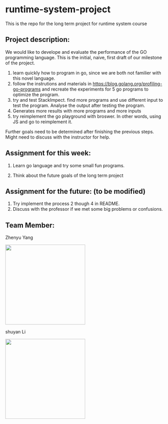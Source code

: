 # runtime-system-project

This is the repo for the long term project for runtime system course


## Project description:

We would like to develope and evaluate the performance of the GO programming language.  This is the initial, naive, first draft of our milestone of the project.

1. learn quickly how to program in go, since we are both not familier with this novel language.
2. follow the instrutions and materials in https://blog.golang.org/profiling-go-programs and recreate the experiments for 5 go programs to optimize the program. 
3. try and test StackImpect. find more programs and use different input to test the program. Analyse the output after testing the program.
4. Generates more results with more programs and more inputs
5. try reimplement the go playground with broswer. In other words, using JS and go to reimplement it.

Further goals need to be determined after finishing the previous steps. Might need to discuss with the instructor for help.



## Assignment for this week:

1. Learn go language and try some small fun programs.

2. Think about the future goals of the long term project



## Assignment for the future: (to be modified)

1. Try implement the process 2 though 4 in README. 
2. Discuss with the professor if we met some big problems or confusions.

## Team Member:

Zhenyu Yang


<img src="https://www.dropbox.com/s/g2yf0ur5xsdnzkd/zhenyuyang.jpeg?dl=0" height="250" />



shuyan Li


<img src="https://dl.dropbox.com/s/btfxgoaqfj2x8zj/shuyan.jpg?dl=0" height="250" />
